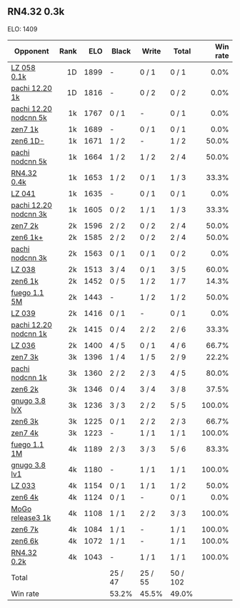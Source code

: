## RN4.32 0.3k ##

ELO: 1409

Opponent | Rank | ELO | Black | Write | Total | Win rate
---------|-----:|----:|-------|-------|-------|-------:
[LZ 058 0.1k](LZ%20058%200.1k.md) | 1D | 1899 | - | 0 / 1 | 0 / 1 | 0.0%
[pachi 12.20 1k](pachi%2012.20%201k.md) | 1D | 1816 | - | 0 / 2 | 0 / 2 | 0.0%
[pachi 12.20 nodcnn 5k](pachi%2012.20%20nodcnn%205k.md) | 1k | 1767 | 0 / 1 | - | 0 / 1 | 0.0%
[zen7 1k](zen7%201k.md) | 1k | 1689 | - | 0 / 1 | 0 / 1 | 0.0%
[zen6 1D-](zen6%201D-.md) | 1k | 1671 | 1 / 2 | - | 1 / 2 | 50.0%
[pachi nodcnn 5k](pachi%20nodcnn%205k.md) | 1k | 1664 | 1 / 2 | 1 / 2 | 2 / 4 | 50.0%
[RN4.32 0.4k](RN4.32%200.4k.md) | 1k | 1653 | 1 / 2 | 0 / 1 | 1 / 3 | 33.3%
[LZ 041](LZ%20041.md) | 1k | 1635 | - | 0 / 1 | 0 / 1 | 0.0%
[pachi 12.20 nodcnn 3k](pachi%2012.20%20nodcnn%203k.md) | 1k | 1605 | 0 / 2 | 1 / 1 | 1 / 3 | 33.3%
[zen7 2k](zen7%202k.md) | 2k | 1596 | 2 / 2 | 0 / 2 | 2 / 4 | 50.0%
[zen6 1k+](zen6%201k+.md) | 2k | 1585 | 2 / 2 | 0 / 2 | 2 / 4 | 50.0%
[pachi nodcnn 3k](pachi%20nodcnn%203k.md) | 2k | 1563 | 0 / 1 | 0 / 1 | 0 / 2 | 0.0%
[LZ 038](LZ%20038.md) | 2k | 1513 | 3 / 4 | 0 / 1 | 3 / 5 | 60.0%
[zen6 1k](zen6%201k.md) | 2k | 1452 | 0 / 5 | 1 / 2 | 1 / 7 | 14.3%
[fuego 1.1 5M](fuego%201.1%205M.md) | 2k | 1443 | - | 1 / 2 | 1 / 2 | 50.0%
[LZ 039](LZ%20039.md) | 2k | 1416 | 0 / 1 | - | 0 / 1 | 0.0%
[pachi 12.20 nodcnn 1k](pachi%2012.20%20nodcnn%201k.md) | 2k | 1415 | 0 / 4 | 2 / 2 | 2 / 6 | 33.3%
[LZ 036](LZ%20036.md) | 2k | 1400 | 4 / 5 | 0 / 1 | 4 / 6 | 66.7%
[zen7 3k](zen7%203k.md) | 3k | 1396 | 1 / 4 | 1 / 5 | 2 / 9 | 22.2%
[pachi nodcnn 1k](pachi%20nodcnn%201k.md) | 3k | 1360 | 2 / 2 | 2 / 3 | 4 / 5 | 80.0%
[zen6 2k](zen6%202k.md) | 3k | 1346 | 0 / 4 | 3 / 4 | 3 / 8 | 37.5%
[gnugo 3.8 lvX](gnugo%203.8%20lvX.md) | 3k | 1236 | 3 / 3 | 2 / 2 | 5 / 5 | 100.0%
[zen6 3k](zen6%203k.md) | 3k | 1225 | 0 / 1 | 2 / 2 | 2 / 3 | 66.7%
[zen7 4k](zen7%204k.md) | 3k | 1223 | - | 1 / 1 | 1 / 1 | 100.0%
[fuego 1.1 1M](fuego%201.1%201M.md) | 4k | 1189 | 2 / 3 | 3 / 3 | 5 / 6 | 83.3%
[gnugo 3.8 lv1](gnugo%203.8%20lv1.md) | 4k | 1180 | - | 1 / 1 | 1 / 1 | 100.0%
[LZ 033](LZ%20033.md) | 4k | 1154 | 0 / 1 | 1 / 1 | 1 / 2 | 50.0%
[zen6 4k](zen6%204k.md) | 4k | 1124 | 0 / 1 | - | 0 / 1 | 0.0%
[MoGo release3 1k](MoGo%20release3%201k.md) | 4k | 1108 | 1 / 1 | 2 / 2 | 3 / 3 | 100.0%
[zen6 7k](zen6%207k.md) | 4k | 1084 | 1 / 1 | - | 1 / 1 | 100.0%
[zen6 6k](zen6%206k.md) | 4k | 1072 | 1 / 1 | - | 1 / 1 | 100.0%
[RN4.32 0.2k](RN4.32%200.2k.md) | 4k | 1043 | - | 1 / 1 | 1 / 1 | 100.0%
Total | | | 25 / 47 | 25 / 55 | 50 / 102 | 
Win rate| | | 53.2% | 45.5% | 49.0% | 
